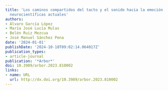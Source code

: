 ```yaml
---
title: 'Los caminos compartidos del tacto y el sonido hacia la emoción: Evidencias
  neurocientíficas actuales'
authors:
- Álvaro García López
- María José Lucía Mulas
- Belén Ruiz Mezcua
- José Manuel Sánchez Pena
date: '2024-01-01'
publishDate: '2024-10-18T09:02:14.064017Z'
publication_types:
- article-journal
publication: '*Arbor*'
doi: 10.3989/arbor.2023.810002
links:
- name: URL
  url: http://dx.doi.org/10.3989/arbor.2023.810002
---
```

